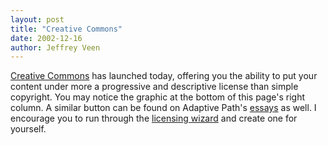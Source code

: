 ```yaml
---
layout: post
title: "Creative Commons"
date: 2002-12-16
author: Jeffrey Veen
---
```

<a title="Creative Commons" href="http://creativecommons.org/">Creative Commons</a> has launched today, offering you the ability to put your content under more a progressive and descriptive license than simple copyright. You may notice the graphic at the bottom of this page's right column. A similar button can be found on Adaptive Path's <a href="http://adaptivepath.com/publications/essays/archives.php">essays</a> as well. I encourage you to run through the <a href="http://creativecommons.org/license/">licensing wizard</a> and create one for yourself.



